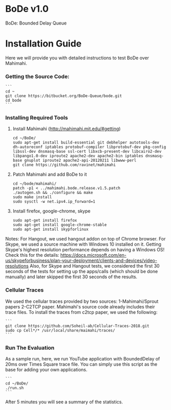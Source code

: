 # BoDe v1.0
BoDe: Bounded Delay Queue

Installation Guide
==================

Here we will provide you with detailed instructions to test BoDe over Mahimahi.

### Getting the Source Code:

    ```
    cd ~
    git clone https://bitbucket.org/BoDe-Queue/bode.git
    cd bode
    ```

### Installing Required Tools

1. Install Mahimahi (http://mahimahi.mit.edu/#getting)

    ```
    cd ~/BoDe/
    sudo apt-get install build-essential git debhelper autotools-dev dh-autoreconf iptables protobuf-compiler libprotobuf-dev pkg-config libssl-dev dnsmasq-base ssl-cert libxcb-present-dev libcairo2-dev libpango1.0-dev iproute2 apache2-dev apache2-bin iptables dnsmasq-base gnuplot iproute2 apache2-api-20120211 libwww-perl
    git clone https://github.com/ravinet/mahimahi 
    ```
    
2. Patch Mahimahi and add BoDe to it
    
    ```
    cd ~/bode/mahimahi/
    patch -p1 < ../mahimahi.bode.release.v1.5.patch 
    ./autogen.sh && ./configure && make
    sudo make install
    sudo sysctl -w net.ipv4.ip_forward=1
    ```
    
3. Install firefox, google-chrome, skype
    
    ```
    sudo apt-get install firefox
    sudo apt-get install google-chrome-stable
    sudo apt-get install skypforlinux
    ```
    
Notes: For Hangout, we used hangout addon on top of Chrome browser. For Skype, we used a source machine with Windows 10 installed on it. Getting Skype's highest resolution performance depends on having a Windows OS! Check this for the details: https://docs.microsoft.com/en-us/skypeforbusiness/plan-your-deployment/clients-and-devices/video-resolutions
    Also, for Skype and Hangout tests, we considered the first 30 seconds of the tests for setting up the apps/calls (which should be done manually) and later skipped the first 30 seconds of the results.

### Cellular Traces
We used the cellular traces provided by two sources: 1-Mahimahi/Sprout papers 2-C2TCP paper. Mahimahi's source code already includes their trace files. To install the traces from c2tcp paper, we used the following:

    ```
    git clone https://github.com/Soheil-ab/Cellular-Traces-2018.git    
    sudo cp Cell*/* /usr/local/share/maimahi/traces/
    ```

### Run The Evaluation

As a sample run, here, we run YouTube application with BoundedDelay of 20ms over Times Square trace file. You can simply use this script as the base for adding your own applications.

    ```
    cd ~/BoDe/
    ./run.sh
    ```

After 5 minutes you will see a summary of the statistics. 

